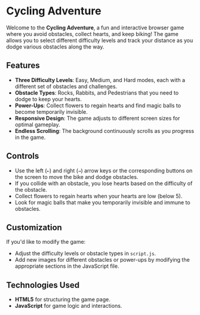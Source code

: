 # Cycling Adventure

Welcome to the **Cycling Adventure**, a fun and interactive browser game where you avoid obstacles, collect hearts, and keep biking! The game allows you to select different difficulty levels and track your distance as you dodge various obstacles along the way.

## Features

- **Three Difficulty Levels**: Easy, Medium, and Hard modes, each with a different set of obstacles and challenges.
- **Obstacle Types**: Rocks, Rabbits, and Pedestrians that you need to dodge to keep your hearts.
- **Power-Ups**: Collect flowers to regain hearts and find magic balls to become temporarily invisible.
- **Responsive Design**: The game adjusts to different screen sizes for optimal gameplay.
- **Endless Scrolling**: The background continuously scrolls as you progress in the game.

## Controls

- Use the left (`←`) and right (`→`) arrow keys or the corresponding buttons on the screen to move the bike and dodge obstacles.
- If you collide with an obstacle, you lose hearts based on the difficulty of the obstacle.
- Collect flowers to regain hearts when your hearts are low (below 5).
- Look for magic balls that make you temporarily invisible and immune to obstacles.

## Customization

If you'd like to modify the game:
- Adjust the difficulty levels or obstacle types in `script.js`.
- Add new images for different obstacles or power-ups by modifying the appropriate sections in the JavaScript file.

## Technologies Used

- **HTML5** for structuring the game page.
- **JavaScript** for game logic and interactions.